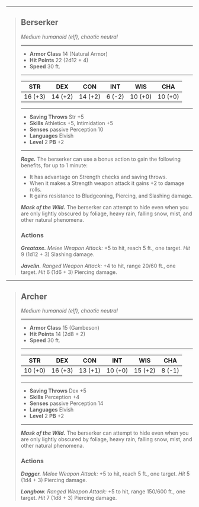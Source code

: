 



___
> ## Berserker
>*Medium humanoid (elf), chaotic neutral*
> ___
> - **Armor Class** 14 (Natural Armor)
> - **Hit Points** 22 (2d12 + 4)
> - **Speed** 30 ft.
>___
>|   STR   |   DEX   |   CON   |   INT   |   WIS   |   CHA   |
>|:-------:|:-------:|:-------:|:-------:|:-------:|:-------:|
>| 16 (+3) | 14 (+2) | 14 (+2) |  6 (-2) | 10 (+0) | 10 (+0) |
>___
> - **Saving Throws** Str +5
> - **Skills** Athletics +5, Intimidation +5
> - **Senses** passive Perception 10
> - **Languages** Elvish
> - **Level** 2 **PB** +2
> ___
> ***Rage.***
> The berserker can use a bonus action to gain the following benefits, for up to 1 minute:
> - It has advantage on Strength checks and saving throws.
> - When it makes a Strength weapon attack it gains +2 to damage rolls.
> - It gains resistance to Bludgeoning, Piercing, and Slashing damage.
>
> ***Mask of the Wild.***
> The berserker can attempt to hide even when you are only lightly obscured by foliage, heavy rain, falling snow, mist, and other natural phenomena. 
>
>
> ### Actions
> ***Greataxe.*** *Melee Weapon Attack:* +5 to hit, reach 5 ft., one target. *Hit* 9 (1d12 + 3) Slashing damage. 
>
> ***Javelin.*** *Ranged Weapon Attack:* +4 to hit, range 20/60 ft., one target. *Hit* 6 (1d6 + 3) Piercing damage. 


___
> ## Archer
>*Medium humanoid (elf), chaotic neutral*
> ___
> - **Armor Class** 15 (Gambeson)
> - **Hit Points** 14 (2d8 + 2)
> - **Speed** 30 ft.
>___
>|   STR   |   DEX   |   CON   |   INT   |   WIS   |   CHA   |
>|:-------:|:-------:|:-------:|:-------:|:-------:|:-------:|
>| 10 (+0) | 16 (+3) | 13 (+1) | 10 (+0) | 15 (+2) |  8 (-1) |
>___
> - **Saving Throws** Dex +5
> - **Skills** Perception +4
> - **Senses** passive Perception 14
> - **Languages** Elvish
> - **Level** 2 **PB** +2
> ___
> ***Mask of the Wild.***
> The berserker can attempt to hide even when you are only lightly obscured by foliage, heavy rain, falling snow, mist, and other natural phenomena. 
>
>
> ### Actions
> ***Dagger.*** *Melee Weapon Attack:* +5 to hit, reach 5 ft., one target. *Hit* 5 (1d4 + 3) Piercing damage. 
>
> ***Longbow.*** *Ranged Weapon Attack:* +5 to hit, range 150/600 ft., one target. *Hit* 7 (1d8 + 3) Piercing damage. 